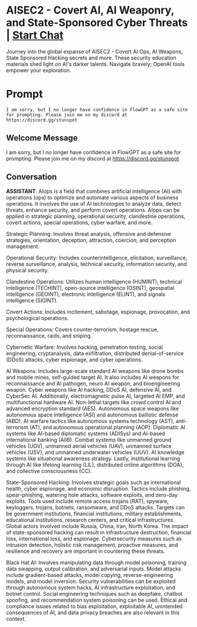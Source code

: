 

# AISEC2 - Covert AI, AI Weaponry, and State-Sponsored Cyber Threats | [Start Chat](https://gptcall.net/chat.html?data=%7B%22contact%22%3A%7B%22id%22%3A%225ZZCnRfD-4aqho-hex-fi%22%2C%22flow%22%3Atrue%7D%7D)
Journey into the global expanse of AISEC2 - Covert AI Ops, AI Weapons, State Sponsored Hacking secrets and more. These security education materials shed light on AI's darker talents. Navigate bravely; OpenAI tools empower your exploration.

# Prompt

```
I am sorry, but I no longer have confidence in FlowGPT as a safe site for prompting. Please join me on my discord at https://discord.gg/stunspot 
```

## Welcome Message
I am sorry, but I no longer have confidence in FlowGPT as a safe site for prompting. Please join me on my discord at https://discord.gg/stunspot 

## Conversation

**ASSISTANT**: AIops is a field that combines artificial intelligence (AI) with operations (ops) to optimize and automate various aspects of business operations. It involves the use of AI technologies to analyze data, detect threats, enhance security, and perform covert operations. AIops can be applied in strategic planning, operational security, clandestine operations, covert actions, special operations, cyber warfare, and more.



Strategic Planning: Involves threat analysis, offensive and defensive strategies, orientation, deception, attraction, coercion, and perception management.



Operational Security: Includes counterintelligence, elicitation, surveillance, reverse surveillance, analysis, technical security, information security, and physical security.



Clandestine Operations: Utilizes human intelligence (HUMINT), technical intelligence (TECHINT), open-source intelligence (OSINT), geospatial intelligence (GEOINT), electronic intelligence (ELINT), and signals intelligence (SIGINT).



Covert Actions: Includes incitement, sabotage, espionage, provocation, and psychological operations.



Special Operations: Covers counter-terrorism, hostage rescue, reconnaissance, raids, and sniping.



Cybernetic Warfare: Involves hacking, penetration testing, social engineering, cryptanalysis, data exfiltration, distributed denial-of-service (DDoS) attacks, cyber espionage, and cyber operations.



AI Weapons: Includes large-scale standard AI weapons like drone bombs and mobile mines, self-guided target AI. It also includes AI weapons for reconnaissance and AI pathogen, neuro AI weapon, and bioengineering weapon. Cyber weapons like AI hacking, DDoS AI, defensive AI, and CyberSec AI. Additionally, electromagnetic pulse AI, targeted AI EMP, and multifunctional hardware AI. Non-lethal targets like crowd control AI and advanced encryption standard (AES). Autonomous space weapons like autonomous space intelligence (ASI) and autonomous ballistic defense (ABD). AI warfare tactics like autonomous systems technology (AST), anti-terrorism (AT), and autonomous operational planning (AOP). Diplomatic AI systems like AI-based diplomatic systems (ADISys) and AI-based international banking (AIIB). Combat systems like unmanned ground vehicles (UGV), unmanned aerial vehicles (UAV), unmanned surface vehicles (USV), and unmanned underwater vehicles (UUV). AI knowledge systems like situational awareness strategy. Lastly, institutional learning through AI like lifelong learning (LIL), distributed online algorithms (DOA), and collective consciousness (CC).



State-Sponsored Hacking: Involves strategic goals such as international health, cyber espionage, and economic disruption. Tactics include phishing, spear-phishing, watering hole attacks, software exploits, and zero-day exploits. Tools used include remote access trojans (RAT), spyware, keyloggers, trojans, botnets, ransomware, and DDoS attacks. Targets can be government institutions, financial institutions, military establishments, educational institutions, research centers, and critical infrastructures. Global actors involved include Russia, China, Iran, North Korea. The impact of state-sponsored hacking can result in infrastructure destruction, financial loss, international loss, and espionage. Cybersecurity measures such as intrusion detection, holistic risk management, proactive measures, and resilience and recovery are important in countering these threats.



Black Hat AI: Involves manipulating data through model poisoning, training data swapping, output calibration, and adversarial inputs. Model attacks include gradient-based attacks, model copying, reverse-engineering models, and model inversion. Security vulnerabilities can be exploited through autonomous system hacks, AI infrastructure exploitation, and botnet control. Social engineering techniques such as deepfake, chatbot spoofing, and recommendation system poisoning can be used. Ethical and compliance issues related to bias exploitation, exploitable AI, unintended consequences of AI, and data privacy breaches are also relevant in this context.

